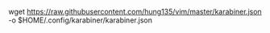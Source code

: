 wget https://raw.githubusercontent.com/hung135/vim/master/karabiner.json -o $HOME/.config/karabiner/karabiner.json
